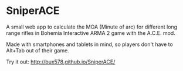 SniperACE
=========

A small web app to calculate the MOA (Minute of arc) for different long range rifles in Bohemia Interactive ARMA 2 game with the A.C.E. mod.

Made with smartphones and tablets in mind, so players don't have to Alt+Tab out of their game.

Try it out: http://bux578.github.io/SniperACE/
